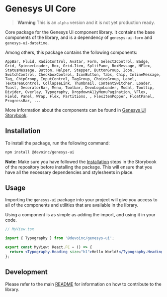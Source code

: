 # Genesys UI Core

> **Warning**
> This is an `alpha` version and it is not yet production ready.

Core package for the Genesys UI component library. It contains the base components of the library, and is a dependency of `genesys-ui-form` and `genesys-ui-datetime`.

Among others, this package contains the following components:

```
AppBar, Fluid, RadioControl, Avatar, Form, Select2Control, Badge, Grid, SpinnerLoader, Box, Grid.Item, SplitPane, BoxMessage, HFlex, StatusMessage, Button, Helper, Stepper, ButtonGroup, Icon, SwitchControl, CheckboxControl, IconButton, Tabs, Chip, InlineMessage, Tag, ChipGroup, InputControl, TagGroup, ChoiceGroup, Label, TextareaControl, CollapseLink, Thumbnail, ContentSwitcher, Loader, Toast, DecoratorBar, Menu, Toolbar, DevoLogoLoader, Modal, Tooltip, Divider, Overlay, Typography, DropdownA11yMenuPagination, VFlex, Field, Panel, Wrap, Flex, Partitions, , FlexItemPopper, FloatPanel, ProgressBar, ...
```

More information about the components can be found in [Genesys UI Storybook]().

## Installation

To install the package, run the following command:

```sh
npm install @devoinc/genesys-ui
```

**Note:** Make sure you have followed the [Installation](path=/docs/getting-started-installation--docs) steps in the Storybook of the repository before installing the package. This will ensure that you have all the necessary dependencies and stylesheets in place.

## Usage

Importing the `genesys-ui` package into your project will give you access to all of the components and utilities that are available in the library.

Using a component is as simple as adding the import, and using it in your code.

```jsx
// MyView.tsx

import { Typography } from '@devoinc/genesys-ui';

export const MyView: React.FC = () => {
  return <Typography.Heading size="h1">Hello World!</Typography.Heading>;
};
```

## Development

Please refer to the main [README]() for information on how to contribute to the library.
